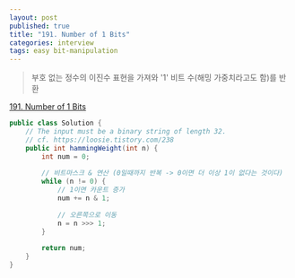 ```yaml
---
layout: post
published: true
title: "191. Number of 1 Bits"
categories: interview
tags: easy bit-manipulation
---
```


> 부호 없는 정수의 이진수 표현을 가져와 '1' 비트 수(해밍 가중치라고도 함)를 반환

[191. Number of 1 Bits](https://leetcode.com/problems/number-of-1-bits/)

```java
public class Solution {
    // The input must be a binary string of length 32.
    // cf. https://loosie.tistory.com/238
    public int hammingWeight(int n) {
        int num = 0;
        
        // 비트마스크 & 연산 (0일때까지 반복 -> 0이면 더 이상 1이 없다는 것이다)
        while (n != 0) {
            // 1이면 카운트 증가
            num += n & 1;
            
            // 오른쪽으로 이동
            n = n >>> 1;
        }
        
        return num;
    }
}
```